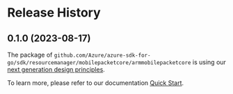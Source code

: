 # Release History

## 0.1.0 (2023-08-17)

The package of `github.com/Azure/azure-sdk-for-go/sdk/resourcemanager/mobilepacketcore/armmobilepacketcore` is using our [next generation design principles](https://azure.github.io/azure-sdk/general_introduction.html).

To learn more, please refer to our documentation [Quick Start](https://aka.ms/azsdk/go/mgmt).